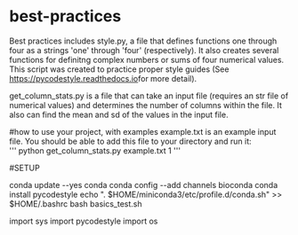 # best-practices
Best practices includes style.py, a file that defines functions one through four as a strings 'one' through 'four' (respectively). It also creates several functions for definitng complex numbers or sums of four numerical values. This script was created to practice proper style guides (See  ​https://pycodestyle.readthedocs.io​ for more detail).

get_column_stats.py is a file that can take an input file (requires an str file of numerical values) and determines the number of columns within the file. It also can find the mean and sd of the values in the input file.



#how to use your project, with examples
example.txt is an example input file. You should be able to add this file to your directory and run it:  
'''
python get_column_stats.py example.txt 1
'''


#SETUP

conda update --yes conda
conda config --add channels bioconda
conda install pycodestyle
echo ". $HOME/miniconda3/etc/profile.d/conda.sh" >> $HOME/.bashrc
bash basics_test.sh


import sys
import pycodestyle
import os
